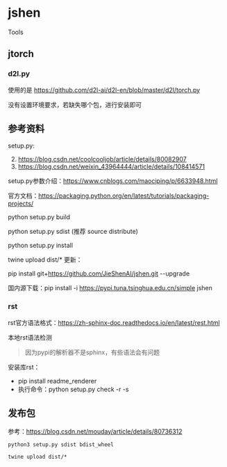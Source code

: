 # jshen
Tools

## jtorch

### d2l.py

使用的是 https://github.com/d2l-ai/d2l-en/blob/master/d2l/torch.py

没有设置环境要求，若缺失哪个包，进行安装即可



## 参考资料
setup.py:

2. https://blog.csdn.net/coolcooljob/article/details/80082907
3. https://blog.csdn.net/weixin_43964444/article/details/108414571

setup.py参数介绍：https://www.cnblogs.com/maociping/p/6633948.html

官方文档：https://packaging.python.org/en/latest/tutorials/packaging-projects/

python setup.py build

python setup.py sdist   (推荐 source distribute)

python setup.py install

twine upload dist/*
更新：

pip install git+https://github.com/JieShenAI/jshen.git --upgrade

国内源下载：pip install -i https://pypi.tuna.tsinghua.edu.cn/simple jshen

### rst

rst官方语法格式：https://zh-sphinx-doc.readthedocs.io/en/latest/rest.html

本地rst语法检测

> 因为pypi的解析器不是sphinx，有些语法会有问题

安装库rst：

* pip install readme_renderer
* 执行命令：python setup.py check -r -s

## 发布包

参考：https://blog.csdn.net/mouday/article/details/80736312

`python3 setup.py sdist bdist_wheel`

`twine upload dist/*`

